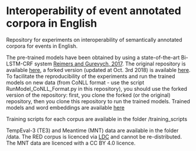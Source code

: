 # Interoperability of event annotated corpora in English
Repository for experiments on interoperability of semantically annotated corpora for events in English.

The pre-trained models have been obtained by using a state-of-the-art Bi-LSTM-CRF system [Reimers and Gurevych, 2017](http://aclweb.org/anthology/D17-1035). The original repository is available [here](https://github.com/UKPLab/emnlp2017-bilstm-cnn-crf), a forked version (updated at Oct. 3rd 2018) is available [here](https://github.com/tommasoc80/emnlp2017-bilstm-cnn-crf). To facilitate the reproducibility of the experiments and run the trained models on new data (from CoNLL format - use the script RunModel_CoNLL_Format.py in this repository), you should use the forked version of the repository: first, you clone the forked (or the original) repository, then you clone this repository to run the trained models. Trained models and word embeddings are available [here](https://drive.google.com/drive/folders/1HluGfwjQ4fyoVLIYEVFL24nknnHfuNg3?usp=sharing)

Training scripts for each corpus are available in the folder /training_scripts

TempEval-3 (TE3) and Meantime (MNT) data are available in the folder /data. The RED corpus is licenced via [LDC](https://catalog.ldc.upenn.edu/LDC2016T23) and cannot be re-distributed. The MNT data are licenced with a CC BY 4.0 licence.





